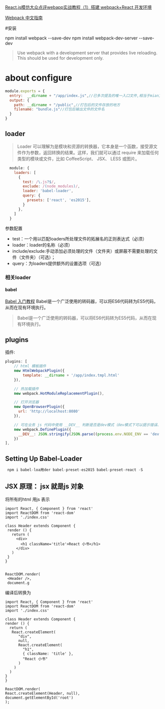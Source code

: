 
[React.js模仿大众点评webapp实战教程（1）搭建 webpack+React 开发环境](http://www.imooc.com/article/14499)

[Webpack 中文指南](http://zhaoda.net/webpack-handbook/loader.html)


#安装

npm install webpack --save-dev
npm install webpack-dev-server --save-dev
> Use webpack with a development server that provides live reloading. This should be used for development only.

# about configure
```javascript
module.exports = {
  entry:  __dirname + "/app/index.js",//已多次提及的唯一入口文件,相当于mian文件
  output: {
    path: __dirname + "/public",//打包后的文件存放的地方
    filename: "bundle.js"//打包后输出文件的文件名
  }
}
```
##  loader
> Loader 可以理解为是模块和资源的转换器，它本身是一个函数，接受源文件作为参数，返回转换的结果。这样，我们就可以通过 require 来加载任何类型的模块或文件，比如 CoffeeScript、 JSX、 LESS 或图片。

``` javascript
  module: {
    loaders: [
      {
        test: /\.js?$/,
        exclude: /(node_modules)/,
        loader: 'babel-loader',
        query: {
          presets: ['react', 'es2015'],
        }
      },
    ]
  }
```
参数配置
- test：一个用以匹配loaders所处理文件的拓展名的正则表达式（必须）
- loader：loader的名称（必须）
- include/exclude:手动添加必须处理的文件（文件夹）或屏蔽不需要处理的文件（文件夹）（可选）；
- query：为loaders提供额外的设置选项（可选）

### 相关loader
#### babel
[Babel 入门教程](http://www.ruanyifeng.com/blog/2016/01/babel.html)
Babel是一个广泛使用的转码器，可以将ES6代码转为ES5代码，从而在现有环境执行。

> Babel是一个广泛使用的转码器，可以将ES6代码转为ES5代码，从而在现有环境执行。



## plugins
插件:

```javascript
plugins: [
    // html 模板插件
    new HtmlWebpackPlugin({
        template: __dirname + '/app/index.tmpl.html'
    }),

    // 热加载插件
    new webpack.HotModuleReplacementPlugin(),

    // 打开浏览器
    new OpenBrowserPlugin({
      url: 'http://localhost:8080'
    }),

    // 可在业务 js 代码中使用 __DEV__ 判断是否是dev模式（dev模式下可以提示错误、测试报告等, production模式不提示）
    new webpack.DefinePlugin({
      __DEV__: JSON.stringify(JSON.parse((process.env.NODE_ENV == 'dev') || 'false'))
    })
],
```











## Setting Up Babel-Loader
```javascript
 npm i babel-loa用der babel-preset-es2015 babel-preset-react -S
 ```

 ## JSX 原理： jsx 就是js 对象
 将所有的html 用js 表示

 ```
 import React, { Component } from 'react'
import ReactDOM from 'react-dom'
import './index.css'

class Header extends Component {
  render () {
    return (
      <div>
        <h1 className='title'>React 小书</h1>
      </div>
    )
  }
}


ReactDOM.render(
  <Header />,
  document.g
  ```
  编译后转换为
  ```
  import React, { Component } from 'react'
import ReactDOM from 'react-dom'
import './index.css'

class Header extends Component {
  render () {
    return (
     React.createElement(
        "div",
        null,
        React.createElement(
          "h1",
          { className: 'title' },
          "React 小书"
        )
      )
    )
  }
}

ReactDOM.render(
  React.createElement(Header, null),
  document.getElementById('root')
);

```
